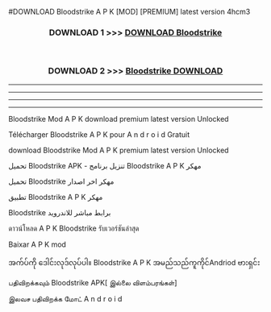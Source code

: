 #DOWNLOAD Bloodstrike  A P K [MOD] [PREMIUM] latest version 4hcm3



<div align="center">

<h3>DOWNLOAD 1 >>> <a href="https://teeasianyam.web.app?sq=Bloodstrike ">DOWNLOAD Bloodstrike  </a></h3><br>

<h3>DOWNLOAD 2 >>> <a href="https://teeasianyam.web.app?sq=Bloodstrike  ">Bloodstrike   DOWNLOAD </a></h3>

</div>


----------------------------------------------------------

----------------------------------------------------------

----------------------------------------------------------

----------------------------------------------------------


Bloodstrike   Mod A P K download premium latest version Unlocked

Télécharger Bloodstrike   A P K pour A n d r o i d Gratuit

download Bloodstrike   Mod A P K premium latest version Unlocked

تحميل Bloodstrike   APK - تنزيل برنامج Bloodstrike   A P K مهكر

تحميل Bloodstrike   مهكر اخر اصدار

تطبيق Bloodstrike   A P K مهكر

Bloodstrike   برابط مباشر للاندرويد

ดาวน์โหลด A P K Bloodstrike   รับเวอร์ชันล่าสุด

Baixar A P K mod

အက်ပ်ကို ဒေါင်းလုဒ်လုပ်ပါ။ Bloodstrike   A P K အမည်သည်ကူကိုင်Andriod ဗားရှင်း

பதிவிறக்கவும் Bloodstrike   APK[ இல்லை விளம்பரங்கள்] 
 
இலவச பதிவிறக்க மோட் A n d r o i d



